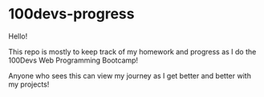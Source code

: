 # 100devs-progress
Hello!

This repo is mostly to keep track of my homework and progress as I do the 100Devs Web Programming Bootcamp!

Anyone who sees this can view my journey as I get better and better with my projects!